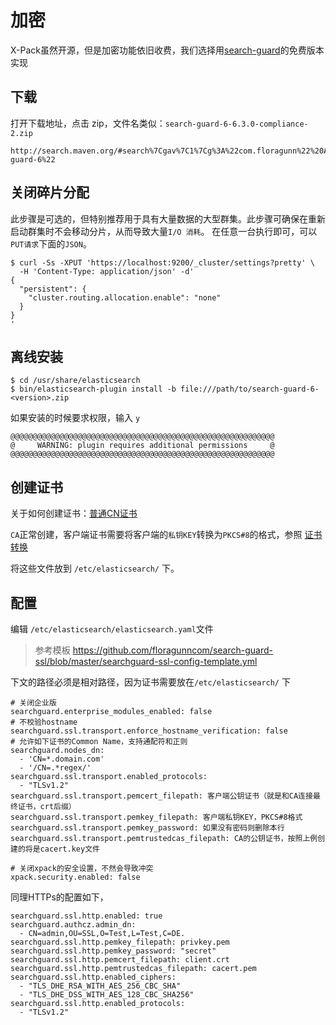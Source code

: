 # 加密

X-Pack虽然开源，但是加密功能依旧收费，我们选择用[search-guard](https://search-guard.com/)的免费版本实现

## 下载

打开下载地址，点击 zip，文件名类似：`search-guard-6-6.3.0-compliance-2.zip`
```
http://search.maven.org/#search%7Cgav%7C1%7Cg%3A%22com.floragunn%22%20AND%20a%3A%22search-guard-6%22
```

## 关闭碎片分配

此步骤是可选的，但特别推荐用于具有大量数据的大型群集。此步骤可确保在重新启动群集时不会移动分片，从而导致大量`I/O 消耗`。 在任意一台执行即可，可以`PUT请求`下面的`JSON`。
```
$ curl -Ss -XPUT 'https://localhost:9200/_cluster/settings?pretty' \ 
  -H 'Content-Type: application/json' -d'
{
  "persistent": {
    "cluster.routing.allocation.enable": "none"
  }
}
'
```

## 离线安装

```
$ cd /usr/share/elasticsearch
$ bin/elasticsearch-plugin install -b file:///path/to/search-guard-6-<version>.zip
```

如果安装的时候要求权限，输入 `y`
```
@@@@@@@@@@@@@@@@@@@@@@@@@@@@@@@@@@@@@@@@@@@@@@@@@@@@@@@@@@@
@     WARNING: plugin requires additional permissions     @
@@@@@@@@@@@@@@@@@@@@@@@@@@@@@@@@@@@@@@@@@@@@@@@@@@@@@@@@@@@
```

## 创建证书

关于如何创建证书：[普通CN证书](/chapter-setup/zi-qian-ca-he-ke-hu-duan-zheng-shu/pu-tong-zheng-shu.md)

`CA`正常创建，客户端证书需要将客户端的`私钥KEY`转换为`PKCS#8`的格式，参照 [证书转换](/chapter-setup/zi-qian-ca-he-ke-hu-duan-zheng-shu/zheng-shu-zhuan-huan.md)

将这些文件放到 `/etc/elasticsearch/` 下。

## 配置

编辑 `/etc/elasticsearch/elasticsearch.yaml`文件

> 参考模板 https://github.com/floragunncom/search-guard-ssl/blob/master/searchguard-ssl-config-template.yml


下文的路径必须是相对路径，因为证书需要放在`/etc/elasticsearch/` 下

```
# 关闭企业版
searchguard.enterprise_modules_enabled: false
# 不校验hostname
searchguard.ssl.transport.enforce_hostname_verification: false
# 允许如下证书的Common Name，支持通配符和正则
searchguard.nodes_dn:
  - 'CN=*.domain.com'
  - '/CN=.*regex/'
searchguard.ssl.transport.enabled_protocols:
  - "TLSv1.2"
searchguard.ssl.transport.pemcert_filepath: 客户端公钥证书（就是和CA连接最终证书，crt后缀）
searchguard.ssl.transport.pemkey_filepath: 客户端私钥KEY，PKCS#8格式
searchguard.ssl.transport.pemkey_password: 如果没有密码则删除本行
searchguard.ssl.transport.pemtrustedcas_filepath: CA的公钥证书，按照上例创建的将是cacert.key文件

# 关闭xpack的安全设置，不然会导致冲突
xpack.security.enabled: false
```

同理HTTPs的配置如下，

```
searchguard.ssl.http.enabled: true
searchguard.authcz.admin_dn:
  - CN=admin,OU=SSL,O=Test,L=Test,C=DE.
searchguard.ssl.http.pemkey_filepath: privkey.pem
searchguard.ssl.http.pemkey_password: "secret"
searchguard.ssl.http.pemcert_filepath: client.crt
searchguard.ssl.http.pemtrustedcas_filepath: cacert.pem
searchguard.ssl.http.enabled_ciphers:
  - "TLS_DHE_RSA_WITH_AES_256_CBC_SHA"
  - "TLS_DHE_DSS_WITH_AES_128_CBC_SHA256"
searchguard.ssl.http.enabled_protocols:
  - "TLSv1.2"
```
  


